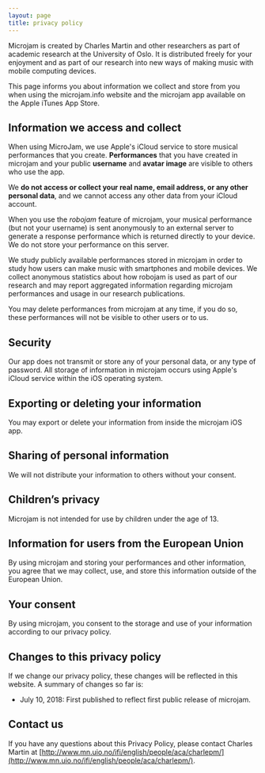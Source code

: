 ```yaml
---
layout: page
title: privacy policy
---
```


Microjam is created by Charles Martin and other researchers as part of academic research at the University of Oslo. It is distributed freely for your enjoyment and as part of our research into new ways of making music with mobile computing devices.

This page informs you about information we collect and store from you when using the microjam.info website and the microjam app available on the Apple iTunes App Store.

## Information we access and collect

When using MicroJam, we use Apple's iCloud service to store musical performances that you create. **Performances** that you have created in microjam and your public **username** and **avatar image** are visible to others who use the app. 

We **do not access or collect your real name, email address, or any other personal data**, and we cannot access any other data from your iCloud account.

When you use the _robojam_ feature of microjam, your musical performance (but not your username) is sent anonymously to an external server to generate a response performance which is returned directly to your device. We do not store your performance on this server.

We study publicly available performances stored in microjam in order to study how users can make music with smartphones and mobile devices. We collect anonymous statistics about how robojam is used as part of our research and may report aggregated information regarding microjam performances and usage in our research publications.

You may delete performances from microjam at any time, if you do so, these performances will not be visible to other users or to us.

## Security

Our app does not transmit or store any of your personal data, or any type of password. All storage of information in microjam occurs using Apple's iCloud service within the iOS operating system.

## Exporting or deleting your information

You may export or delete your information from inside the microjam iOS app.

## Sharing of personal information

We will not distribute your information to others without your consent.

## Children’s privacy

Microjam is not intended for use by children under the age of 13.

## Information for users from the European Union

By using microjam and storing your performances and other information, you agree that we may collect, use, and store this information outside of the European Union.

## Your consent

By using microjam, you consent to the storage and use of your information according to our privacy policy.

## Changes to this privacy policy

If we change our privacy policy, these changes will be reflected in this website. A summary of changes so far is:

- July 10, 2018: First published to reflect first public release of microjam.

## Contact us

If you have any questions about this Privacy Policy, please contact Charles Martin at [http://www.mn.uio.no/ifi/english/people/aca/charlepm/](http://www.mn.uio.no/ifi/english/people/aca/charlepm/).